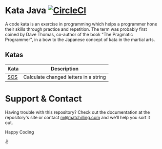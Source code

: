 # Kata Java [![CircleCI](https://circleci.com/gh/matchilling/kata-java.svg?style=svg)](https://circleci.com/gh/matchilling/kata-java)

A code kata is an exercise in programming which helps a programmer hone their
skills through practice and repetition. The term was probably first coined by
Dave Thomas, co-author of the book "The Pragmatic Programmer", in a bow to the
Japanese concept of kata in the martial arts.

## Katas

|Kata|Description|
|---|---|
|[SOS](./src/main/java/sos/README.md)|Calculate changed letters in a string|

# Support & Contact

Having trouble with this repository? Check out the documentation at the
repository's site or contact m@matchilling.com and we’ll help you sort it out.

Happy Coding

✌️
